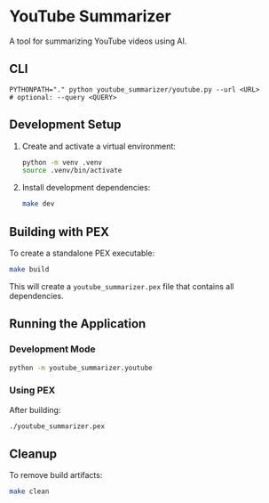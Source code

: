 # YouTube Summarizer

A tool for summarizing YouTube videos using AI.

## CLI

```
PYTHONPATH="." python youtube_summarizer/youtube.py --url <URL>
# optional: --query <QUERY>
```

## Development Setup

1. Create and activate a virtual environment:
   ```bash
   python -m venv .venv
   source .venv/bin/activate
   ```

2. Install development dependencies:
   ```bash
   make dev
   ```

## Building with PEX

To create a standalone PEX executable:

```bash
make build
```

This will create a `youtube_summarizer.pex` file that contains all dependencies.

## Running the Application

### Development Mode
```bash
python -m youtube_summarizer.youtube
```

### Using PEX
After building:
```bash
./youtube_summarizer.pex
```

## Cleanup

To remove build artifacts:
```bash
make clean
```
